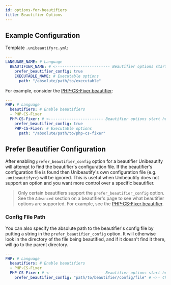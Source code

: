 ```yaml
---
id: options-for-beautifiers
title: Beautifier Options
---
```


## Example Configuration

Template `.unibeautifyrc.yml`:

```yaml
---
LANGUAGE_NAME: # Language
  BEAUTIFIER_NAME: # <------------------------ Beautifier options start here
    prefer_beautifier_config: true
    EXECUTABLE_NAME: # Executable options
      path: "/absolute/path/to/executable"
```

For example, consider the [PHP-CS-Fixer beautifier](/docs/beautifier-php-cs-fixer.html):

```yaml
---
PHP: # Language
  beautifiers: # Enable beautifiers
  - PHP-CS-Fixer
  PHP-CS-Fixer: # <------------------------ Beautifier options start here
    prefer_beautifier_config: true
    PHP-CS-Fixer: # Executable options
      path: "/absolute/path/to/php-cs-fixer"
```

## Prefer Beautifier Configuration

After enabling `prefer_beautifier_config` option for a beautifier Unibeautify will attempt to find the beautifier's configuration file.
If the beautifier's configuration file is found then Unibeautify's own configuration file (e.g. `.unibeautifyrc`) will be ignored.
This is useful when Unibeautify does not support an option and you want more control over a specific beautifier.

> Only certain beautifiers support the `prefer_beautifier_config` option. See the `Advanced` section on a beautifier's page to see what beautifier options are supported. For example, see the [PHP-CS-Fixer beautifier](/docs/beautifier-php-cs-fixer.html#advanced).

### Config File Path
You can also specify the absolute path to the beautifier's config file by putting a string in the `prefer_beautifier_config` option. It will otherwise look in the directory of the file being beautified, and if it doesn't find it there, will go to the parent directory.

```yaml
---
PHP: # Language
  beautifiers: # Enable beautifiers
  - PHP-CS-Fixer
  PHP-CS-Fixer: # <------------------------ Beautifier options start here
    prefer_beautifier_config: "path/to/beautifier/config/file" # <-- Change true to config file absolute path
```
